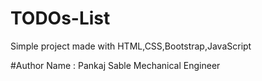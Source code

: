 # TODOs-List
Simple project made with HTML,CSS,Bootstrap,JavaScript

#Author
Name : Pankaj Sable
Mechanical Engineer
